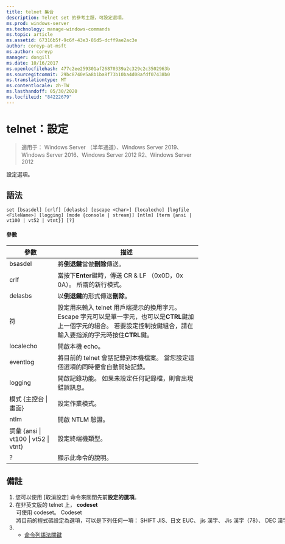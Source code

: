 ```yaml
---
title: telnet 集合
description: Telnet set 的參考主題，可設定選項。
ms.prod: windows-server
ms.technology: manage-windows-commands
ms.topic: article
ms.assetid: 67316b5f-9c6f-43e3-86d5-dcff9ae2ac3e
author: coreyp-at-msft
ms.author: coreyp
manager: dongill
ms.date: 10/16/2017
ms.openlocfilehash: 477c2ee259301af26870339a2c329c2c3502963b
ms.sourcegitcommit: 29bc8740e5a8b1ba8f73b10ba4d08afdf07438b0
ms.translationtype: MT
ms.contentlocale: zh-TW
ms.lasthandoff: 05/30/2020
ms.locfileid: "84222679"
---
```

# <a name="telnet-set"></a>telnet：設定

> 適用于： Windows Server （半年通道）、Windows Server 2019、Windows Server 2016、Windows Server 2012 R2、Windows Server 2012

設定選項。

## <a name="syntax"></a>語法
```
set [bsasdel] [crlf] [delasbs] [escape <Char>] [localecho] [logfile <FileName>] [logging] [mode {console | stream}] [ntlm] [term {ansi | vt100 | vt52 | vtnt}] [?]
```
#### <a name="parameters"></a>參數

|                    參數                     |                                                                                                                                              描述                                                                                                                                              |
|--------------------------------------------------|-------------------------------------------------------------------------------------------------------------------------------------------------------------------------------------------------------------------------------------------------------------------------------------------------------|
|                     bsasdel                      |                                                                                                                                 將**倒退鍵**當做**刪除**傳送。                                                                                                                                  |
|                       crlf                       |                                                                                                        當按下**Enter**鍵時，傳送 CR & LF （0x0D，0x 0A）。 所謂的新行模式。                                                                                                        |
|                     delasbs                      |                                                                                                                                 以**倒退鍵**的形式傳送**刪除**。                                                                                                                                  |
|                符<Character>                | 設定用來輸入 telnet 用戶端提示的換用字元。 Escape 字元可以是單一字元，也可以是**CTRL**鍵加上一個字元的組合。 若要設定控制按鍵組合，請在輸入要指派的字元時按住**CTRL**鍵。 |
|                    localecho                     |                                                                                                                                         開啟本機 echo。                                                                                                                                          |
|                eventlog<FileName>                |                                                                                               將目前的 telnet 會話記錄到本機檔案。 當您設定這個選項的同時便會自動開始記錄。                                                                                               |
|                     logging                      |                                                                                                                  開啟記錄功能。 如果未設定任何記錄檔，則會出現錯誤訊息。                                                                                                                   |
|           模式 {主控台 &#124; 畫面}           |                                                                                                                                       設定作業模式。                                                                                                                                        |
|                       ntlm                       |                                                                                                                                     開啟 NTLM 驗證。                                                                                                                                     |
| 詞彙 {ansi &#124; vt100 &#124; vt52 &#124; vtnt} |                                                                                                                                        設定終端機類型。                                                                                                                                        |
|                        ?                         |                                                                                                                                    顯示此命令的說明。                                                                                                                                    |

## <a name="remarks"></a>備註
1. 您可以使用 [取消設定] 命令來關閉先前**設定的選項**。
2. 在非英文版的 telnet 上， **codeset** <option> 可使用 codeset。 **Codeset** <option>將目前的程式碼設定為選項，可以是下列任何一項： **SHIFT JIS**、**日文 EUC**、 **jis 漢字**、 **Jis 漢字（78）**、 **DEC 漢字**、 **NEC 漢字**。 您應該在遠端電腦上設定相同的程式碼。
   ## <a name="examples"></a>範例
   設定記錄檔，並開始記錄到本機檔案 tnlog .txt
   ```
   set logfile tnlog.txt
   ```
   ## <a name="additional-references"></a>其他參考
3. - [命令列語法關鍵](command-line-syntax-key.md)
